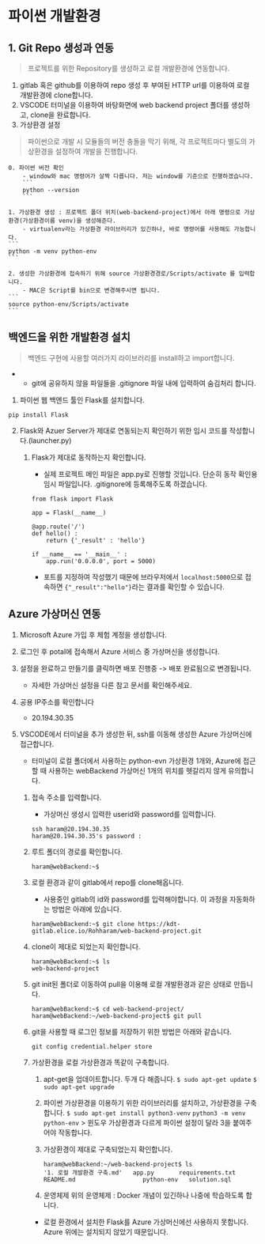 # 파이썬 개발환경

## 1. Git Repo 생성과 연동

> 프로젝트를 위한 Repository를 생성하고 로컬 개발환경에 연동합니다.

1. gitlab 혹은 github를 이용하여 repo 생성 후 부여된 HTTP url를 이용하여 로컬 개발환경에 clone합니다.
2. VSCODE 터미널을 이용하여 바탕화면에 web backend project 폴더를 생성하고, clone을 완료합니다.
3. 가상환경 설정

> 파이썬으로 개발 시 모듈들의 버전 충돌을 막기 위해, 각 프로젝트마다 별도의 가상환경을 설정하여 개발을 진행합니다.

    0. 파이썬 버전 확인 
        - window와 mac 명령어가 살짝 다릅니다. 저는 window를 기준으로 진행하겠습니다.
        ```
        python --version
        ```

    1. 가상환경 생성 : 프로젝트 폴더 위치(web-backend-project)에서 아래 명령으로 가상환경(가상환경이름 venv)을 생성해준다.
        - virtualenv라는 가상환경 라이브러리가 있긴하나, 바로 명령어를 사용해도 가능합니다.
    ```
    python -m venv python-env
    ```

    2. 생성한 가상환경에 접속하기 위해 source 가상환경경로/Scripts/activate 를 입력합니다.
        - MAC은 Script를 bin으로 변경해주시면 됩니다.
    ```
    source python-env/Scripts/activate
    ```

## 백엔드을 위한 개발환경 설치

> 백엔드 구현에 사용할 여러가지 라이브러리를 install하고 import합니다.

* - git에 공유하지 않을 파일들을 .gitignore 파일 내에 입력하여 숨김처리 합니다.

1. 파이썬 웹 백엔드 툴인 Flask를 설치합니다.
```
pip install Flask
```

2. Flask와 Azuer Server가 제대로 연동되는지 확인하기 위한 임시 코드를 작성합니다.(launcher.py)
    1. Flask가 제대로 동작하는지 확인합니다.
        - 실제 프로젝트 메인 파일은 app.py로 진행할 것입니다. 단순히 동작 확인용 임시 파일입니다. .gitignore에 등록해주도록 하겠습니다.

        ```
        from flask import Flask

        app = Flask(__name__)

        @app.route('/')
        def hello() :
            return {'_result' : 'hello'}

        if __name__ == '__main__' :
            app.run('0.0.0.0', port = 5000)
        ```

        -  포트를 지정하여 작성했기 때문에 브라우저에서 ```localhost:5000```으로 접속하면 ```{"_result":"hello"}```라는 결과를 확인할 수 있습니다.

## Azure 가상머신 연동

1. Microsoft Azure 가입 후 체험 계정을 생성합니다.

2. 로그인 후 potal에 접속해서 Azure 서비스 중 가상머신을 생성합니다.

3. 설정을 완료하고 만들기를 클릭하면 배포 진행중 -> 배포 완료됨으로 변경됩니다.
    - 자세한 가상머신 설정을 다른 참고 문서를 확인해주세요.

4. 공용 IP주소를 확인합니다
    - 20.194.30.35

5. VSCODE에서 터미널을 추가 생성한 뒤, ssh를 이동해 생성한 Azure 가상머신에 접근합니다. 

    * 터미널이 로컬 폴더에서 사용하는 python-evn 가상환경 1개와, Azure에 접근할 때 사용하는 webBackend 가상머신 1개의 위치를 헷갈리지 않게 유의합니다.

    1. 접속 주소를 입력합니다.
        - 가상머신 생성시 입력한 userid와 password를 입력합니다.
        ```
        ssh haram@20.194.30.35
        haram@20.194.30.35's password :
        ```
    
    2. 루트 폴더의 경로를 확인합니다.
        ```
        haram@webBackend:~$
        ```

    3. 로컬 환경과 같이 gitlab에서 repo를 clone해옵니다.

        - 사용중인 gitlab의 id와 password를 입력해야합니다. 이 과정을 자동화하는 방법은 아래에 있습니다.

        ```
        haram@webBackend:~$ git clone https://kdt-gitlab.elice.io/Rohharam/web-backend-project.git
        ```

    4. clone이 제대로 되었는지 확인합니다.

        ```
        haram@webBackend:~$ ls
        web-backend-project
        ```

    5. git init된 폴더로 이동하여 pull을 이용해 로컬 개발환경과 같은 상태로 만듭니다.

        ```
        haram@webBackend:~$ cd web-backend-project/
        haram@webBackend:~/web-backend-project$ git pull
        ```

    6. git을 사용할 때 로그인 정보를 저장하기 위한 방법은 아래와 같습니다.

        ```
        git config credential.helper store
        ```

    7. 가상환경을 로컬 가상환경과 똑같이 구축합니다.

        1. apt-get을 업데이트합니다. 두개 다 해줍니다.
            ```$ sudo apt-get update```
            ```$ sudo apt-get upgrade```

        2. 파이썬 가상환경을 이용하기 위한 라이브러리를 설치하고, 가상환경을 구축합니다.
            ```$ sudo apt-get install python3-venv```
            ```python3 -m venv python-env```
                > 윈도우 가상환경과 다르게 파이썬 설정이 달라 3을 붙여주어야 작동합니다.

        3. 가상환경이 제대로 구축되었는지 확인합니다.
            ```
            haram@webBackend:~/web-backend-project$ ls
            '1. 로컬 개발환경 구축.md'   app.py       requirements.txt
            README.md                   python-env   solution.sql
            ```

        4. 운영체제 위의 운영체제 : Docker 개념이 있긴하나 나중에 학습하도록 합니다.
        
        - 로컬 환경에서 설치한 Flask를 Azure 가상머신에선 사용하지 못합니다. Azure 위에는 설치되지 않았기 때문입니다.

